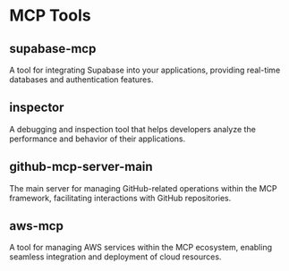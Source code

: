 # MCP Tools

## supabase-mcp
A tool for integrating Supabase into your applications, providing real-time databases and authentication features.

## inspector
A debugging and inspection tool that helps developers analyze the performance and behavior of their applications.

## github-mcp-server-main
The main server for managing GitHub-related operations within the MCP framework, facilitating interactions with GitHub repositories.

## aws-mcp
A tool for managing AWS services within the MCP ecosystem, enabling seamless integration and deployment of cloud resources.
